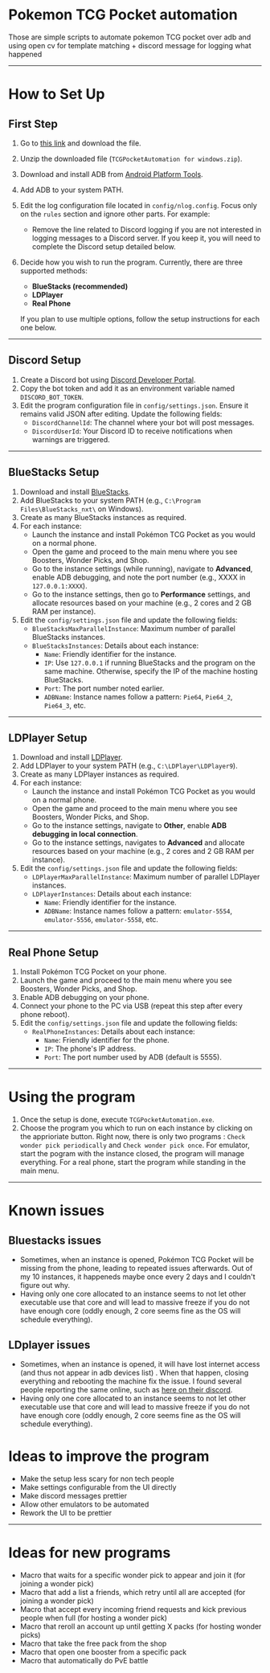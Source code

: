 # Pokemon TCG Pocket automation

Those are simple scripts to automate pokemon TCG pocket over adb and using open cv for template matching + discord message for logging what happened

---

# How to Set Up

## First Step
1. Go to [this link](https://nightly.link/pifopi/TCGPocketAutomation/workflows/csharp-ci/main/TCGPocketAutomation%20for%20windows.zip) and download the file.
2. Unzip the downloaded file (`TCGPocketAutomation for windows.zip`).
3. Download and install ADB from [Android Platform Tools](https://developer.android.com/tools/releases/platform-tools#downloads).
4. Add ADB to your system PATH.
5. Edit the log configuration file located in `config/nlog.config`. Focus only on the `rules` section and ignore other parts. For example:
   - Remove the line related to Discord logging if you are not interested in logging messages to a Discord server. If you keep it, you will need to complete the Discord setup detailed below.
6. Decide how you wish to run the program. Currently, there are three supported methods:
   - **BlueStacks (recommended)**
   - **LDPlayer**
   - **Real Phone**

   If you plan to use multiple options, follow the setup instructions for each one below.

---

## Discord Setup
1. Create a Discord bot using [Discord Developer Portal](https://discord.com/developers/applications).
2. Copy the bot token and add it as an environment variable named `DISCORD_BOT_TOKEN`.
3. Edit the program configuration file in `config/settings.json`. Ensure it remains valid JSON after editing. Update the following fields:
   - `DiscordChannelId`: The channel where your bot will post messages.
   - `DiscordUserId`: Your Discord ID to receive notifications when warnings are triggered.

---

## BlueStacks Setup
1. Download and install [BlueStacks](https://www.bluestacks.com/fr/index.html).
2. Add BlueStacks to your system PATH (e.g., `C:\Program Files\BlueStacks_nxt\` on Windows).
3. Create as many BlueStacks instances as required.
4. For each instance:
   - Launch the instance and install Pokémon TCG Pocket as you would on a normal phone.
   - Open the game and proceed to the main menu where you see Boosters, Wonder Picks, and Shop.
   - Go to the instance settings (while running), navigate to **Advanced**, enable ADB debugging, and note the port number (e.g., XXXX in `127.0.0.1:XXXX`).
   - Go to the instance settings, then go to **Performance** settings, and allocate resources based on your machine (e.g., 2 cores and 2 GB RAM per instance).
5. Edit the `config/settings.json` file and update the following fields:
   - `BlueStacksMaxParallelInstance`: Maximum number of parallel BlueStacks instances.
   - `BlueStacksInstances`: Details about each instance:
     - `Name`: Friendly identifier for the instance.
     - `IP`: Use `127.0.0.1` if running BlueStacks and the program on the same machine. Otherwise, specify the IP of the machine hosting BlueStacks.
     - `Port`: The port number noted earlier.
     - `ADBName`: Instance names follow a pattern: `Pie64`, `Pie64_2`, `Pie64_3`, etc.

---

## LDPlayer Setup
1. Download and install [LDPlayer](https://en.ldplayer.net/).
2. Add LDPlayer to your system PATH (e.g., `C:\LDPlayer\LDPlayer9`).
3. Create as many LDPlayer instances as required.
4. For each instance:
   - Launch the instance and install Pokémon TCG Pocket as you would on a normal phone.
   - Open the game and proceed to the main menu where you see Boosters, Wonder Picks, and Shop.
   - Go to the instance settings, navigate to **Other**, enable **ADB debugging in local connection**.
   - Go to the instance settings, navigates to **Advanced** and allocate resources based on your machine (e.g., 2 cores and 2 GB RAM per instance).
5. Edit the `config/settings.json` file and update the following fields:
   - `LDPlayerMaxParallelInstance`: Maximum number of parallel LDPlayer instances.
   - `LDPlayerInstances`: Details about each instance:
     - `Name`: Friendly identifier for the instance.
     - `ADBName`: Instance names follow a pattern: `emulator-5554`, `emulator-5556`, `emulator-5558`, etc.

---

## Real Phone Setup
1. Install Pokémon TCG Pocket on your phone.
2. Launch the game and proceed to the main menu where you see Boosters, Wonder Picks, and Shop.
3. Enable ADB debugging on your phone.
4. Connect your phone to the PC via USB (repeat this step after every phone reboot).
5. Edit the `config/settings.json` file and update the following fields:
   - `RealPhoneInstances`: Details about each instance:
     - `Name`: Friendly identifier for the phone.
     - `IP`: The phone's IP address.
     - `Port`: The port number used by ADB (default is 5555).

---

# Using the program

1. Once the setup is done, execute `TCGPocketAutomation.exe`.
2. Choose the program you which to run on each instance by clicking on the apprioriate button. Right now, there is only two programs : `Check wonder pick periodically` and `Check wonder pick once`. For emulator, start the pogram with the instance closed, the program will manage everything. For a real phone, start the program while standing in the main menu.

---

# Known issues

## Bluestacks issues

- Sometimes, when an instance is opened, Pokémon TCG Pocket will be missing from the phone, leading to repeated issues afterwards. Out of my 10 instances, it happeneds maybe once every 2 days and I couldn't figure out why.
- Having only one core allocated to an instance seems to not let other executable use that core and will lead to massive freeze if you do not have enough core (oddly enough, 2 core seems fine as the OS will schedule everything).

## LDplayer issues

- Sometimes, when an instance is opened, it will have lost internet access (and thus not appear in adb devices list)
. When that happen, closing everything and rebooting the machine fix the issue. I found several people reporting the same online, such as [here on their discord](https://discord.com/channels/715095525979848783/864741116653731860/1128566336914735264).
- Having only one core allocated to an instance seems to not let other executable use that core and will lead to massive freeze if you do not have enough core (oddly enough, 2 core seems fine as the OS will schedule everything).

# Ideas to improve the program

- Make the setup less scary for non tech people
- Make settings configurable from the UI directly
- Make discord messages prettier
- Allow other emulators to be automated
- Rework the UI to be prettier

---

# Ideas for new programs

- Macro that waits for a specific wonder pick to appear and join it (for joining a wonder pick)
- Macro that add a list a friends, which retry until all are accepted (for joining a wonder pick)
- Macro that accept every incoming friend requests and kick previous people when full (for hosting a wonder pick)
- Macro that reroll an account up until getting X packs (for hosting wonder picks)
- Macro that take the free pack from the shop
- Macro that open one booster from a specific pack
- Macro that automatically do PvE battle